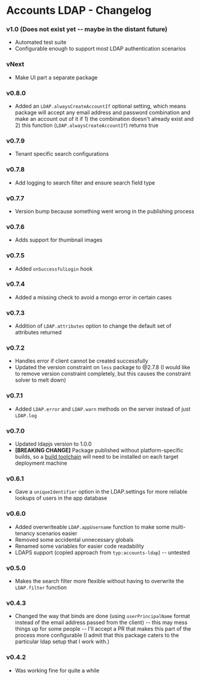 Accounts LDAP - Changelog
=========================

### v1.0 (Does not exist yet -- maybe in the distant future)

- Automated test suite
- Configurable enough to support most LDAP authentication scenarios

### vNext

- Make UI part a separate package

### v0.8.0

- Added an `LDAP.alwaysCreateAccountIf` optional setting, which means package will accept any email address and password combination and make an account out of it if 1) the combination doesn't already exist and 2) this function (`LDAP.alwaysCreateAccountIf`) returns true

### v0.7.9

- Tenant specific search configurations

### v0.7.8

- Add logging to search filter and ensure search field type

### v0.7.7

- Version bump because something went wrong in the publishing process

### v0.7.6

- Adds support for thumbnail images

### v0.7.5

- Added `onSuccessfulLogin` hook

### v0.7.4

- Added a missing check to avoid a mongo error in certain cases

### v0.7.3

- Addition of `LDAP.attributes` option to change the default set of attributes returned

### v0.7.2

- Handles error if client cannot be created successfully
- Updated the version constraint on `less` package to @2.7.8 (I would like to remove version constraint completely, but this causes the constraint solver to melt down)

### v0.7.1

- Added `LDAP.error` and `LDAP.warn` methods on the server instead of just `LDAP.log`

### v0.7.0

- Updated ldapjs version to 1.0.0
- __[BREAKING CHANGE]__ Package published without platform-specific builds, so a [build toolchain](https://guide.meteor.com/1.4-migration.html#binary-packages-require-build-toolchain) will need to be installed on each target deployment machine

### v0.6.1

- Gave a `uniqueIdentifier` option in the LDAP.settings for more reliable lookups of users in the app database

### v0.6.0

- Added overwriteable `LDAP.appUsername` function to make some multi-tenancy scenarios easier
- Removed some accidental unnecessary globals
- Renamed some variables for easier code readability
- LDAPS support (copied approach from `typ:accounts-ldap`) -- untested

### v0.5.0

- Makes the search filter more flexible without having to overwrite the `LDAP.filter` function

### v0.4.3

- Changed the way that binds are done (using `userPrincipalName` format instead of the email address passed from the client) -- this may mess things up for some people -- I'll accept a PR that makes this part of the process more configurable (I admit that this package caters to the particular ldap setup that I work with.)

### v0.4.2

- Was working fine for quite a while